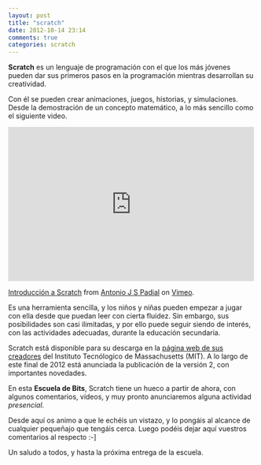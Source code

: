 ```yaml
---
layout: post
title: "scratch"
date: 2012-10-14 23:14
comments: true
categories: scratch
---
```

**Scratch** es un lenguaje de programación con el que los más jóvenes pueden dar sus primeros pasos en la programación mientras desarrollan su creatividad.

Con él se pueden crear animaciones, juegos, historias, y simulaciones. Desde la demostración de un concepto matemático, a lo más sencillo como el siguiente video.

<iframe src="http://player.vimeo.com/video/51317162?title=1&amp;byline=1&amp;portrait=1" width="500" height="313" frameborder="0" webkitAllowFullScreen mozallowfullscreen allowFullScreen></iframe> <p><a href="http://vimeo.com/51317162">Introducción a Scratch</a> from <a href="http://vimeo.com/tonisan">Antonio J S Padial</a> on <a href="http://vimeo.com">Vimeo</a>.</p>

Es una herramienta sencilla, y los niños y niñas pueden empezar a jugar con ella desde que puedan leer con cierta fluidez. Sin embargo, sus posibilidades son casi ilimitadas, y por ello puede seguir siendo de interés, con las actividades adecuadas, durante la educación secundaria.

Scratch está disponible para su descarga en la [página web de sus creadores](http://scratch.mit.edu) del Instituto Tecnólogico de Massachusetts (MIT). A lo largo de este final de 2012 está anunciada la publicación de la versión 2, con importantes novedades.

En esta **Escuela de Bits**, Scratch tiene un hueco a partir de ahora, con algunos comentarios, vídeos, y muy pronto anunciaremos alguna actividad *presencial*.

Desde aquí os animo a que le echéis un vistazo, y lo pongáis al alcance de cualquier pequeñajo que tengáis cerca. Luego podéis dejar aquí vuestros comentarios al respecto :-]

Un saludo a todos, y hasta la próxima entrega de la escuela.
